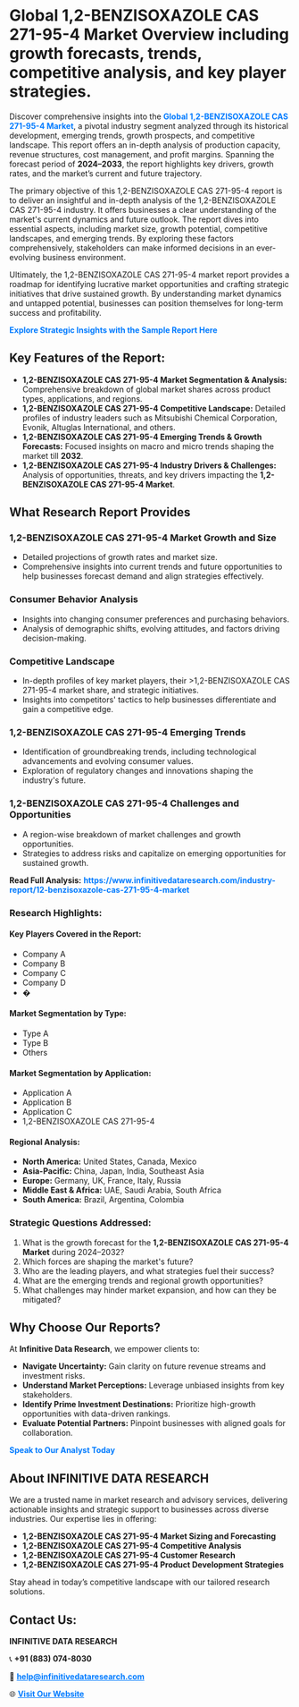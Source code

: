 <h1>Global 1,2-BENZISOXAZOLE CAS 271-95-4 Market Overview including growth forecasts, trends, competitive analysis, and key player strategies.</h1>
<p>
Discover comprehensive insights into the 
<a href="https://www.infinitivedataresearch.com/industry-report/12-benzisoxazole-cas-271-95-4-market" rel="dofollow" style="color: #007BFF; text-decoration: none;"><strong>Global 1,2-BENZISOXAZOLE CAS 271-95-4 Market</strong></a>, a pivotal industry segment analyzed through its historical development, emerging trends, growth prospects, and competitive landscape. This report offers an in-depth analysis of production capacity, revenue structures, cost management, and profit margins. Spanning the forecast period of <strong>2024–2033</strong>, the report highlights key drivers, growth rates, and the market’s current and future trajectory.
</p>
<p>
The primary objective of this 1,2-BENZISOXAZOLE CAS 271-95-4 report is to deliver an insightful and in-depth analysis of the 1,2-BENZISOXAZOLE CAS 271-95-4 industry. It offers businesses a clear understanding of the market's current dynamics and future outlook. The report dives into essential aspects, including market size, growth potential, competitive landscapes, and emerging trends. By exploring these factors comprehensively, stakeholders can make informed decisions in an ever-evolving business environment.
</p>
<p>
Ultimately, the 1,2-BENZISOXAZOLE CAS 271-95-4 market report provides a roadmap for identifying lucrative market opportunities and crafting strategic initiatives that drive sustained growth. By understanding market dynamics and untapped potential, businesses can position themselves for long-term success and profitability.
</p>
<p>
<a href="https://www.infinitivedataresearch.com/request-sample/reportId=107505" style="color: #007BFF; text-decoration: none;"><strong>Explore Strategic Insights with the Sample Report Here</strong></a>
</p>

<h2>Key Features of the Report:</h2>
<ul>
<li><strong>1,2-BENZISOXAZOLE CAS 271-95-4 Market Segmentation & Analysis:</strong> Comprehensive breakdown of global market shares across product types, applications, and regions.</li>
<li><strong>1,2-BENZISOXAZOLE CAS 271-95-4 Competitive Landscape:</strong> Detailed profiles of industry leaders such as Mitsubishi Chemical Corporation, Evonik, Altuglas International, and others.</li>
<li><strong>1,2-BENZISOXAZOLE CAS 271-95-4 Emerging Trends & Growth Forecasts:</strong> Focused insights on macro and micro trends shaping the market till <strong>2032</strong>.</li>
<li><strong>1,2-BENZISOXAZOLE CAS 271-95-4 Industry Drivers & Challenges:</strong> Analysis of opportunities, threats, and key drivers impacting the <strong>1,2-BENZISOXAZOLE CAS 271-95-4 Market</strong>.</li>
</ul>

<h2>What Research Report Provides</h2>
<h3>1,2-BENZISOXAZOLE CAS 271-95-4 Market Growth and Size</h3>
<ul>
<li>Detailed projections of growth rates and market size.</li>
<li>Comprehensive insights into current trends and future opportunities to help businesses forecast demand and align strategies effectively.</li>
</ul>

<h3>Consumer Behavior Analysis</h3>
<ul>
<li>Insights into changing consumer preferences and purchasing behaviors.</li>
<li>Analysis of demographic shifts, evolving attitudes, and factors driving decision-making.</li>
</ul>

<h3>Competitive Landscape</h3>
<ul>
<li>In-depth profiles of key market players, their >1,2-BENZISOXAZOLE CAS 271-95-4 market share, and strategic initiatives.</li>
<li>Insights into competitors' tactics to help businesses differentiate and gain a competitive edge.</li>
</ul>

<h3>1,2-BENZISOXAZOLE CAS 271-95-4 Emerging Trends</h3>
<ul>
<li>Identification of groundbreaking trends, including technological advancements and evolving consumer values.</li>
<li>Exploration of regulatory changes and innovations shaping the industry's future.</li>
</ul>

<h3>1,2-BENZISOXAZOLE CAS 271-95-4 Challenges and Opportunities</h3>
<ul>
<li>A region-wise breakdown of market challenges and growth opportunities.</li>
<li>Strategies to address risks and capitalize on emerging opportunities for sustained growth.</li>
</ul>
<p><strong>Read Full Analysis:</strong> <a href="https://www.infinitivedataresearch.com/industry-report/12-benzisoxazole-cas-271-95-4-market" rel="dofollow" style="color: #007BFF; text-decoration: none;"><strong>https://www.infinitivedataresearch.com/industry-report/12-benzisoxazole-cas-271-95-4-market</strong></a></p>
<h3>Research Highlights:</h3>
<h4>Key Players Covered in the Report:</h4>
<ul><li>Company A</li><li>Company B</li><li>Company C</li><li>Company D</li><li>�</li></ul>
<h4>Market Segmentation by Type:</h4>
<ul><li>Type A</li><li>Type B</li><li>Others</li></ul>
<h4>Market Segmentation by Application:</h4>
<ul><li>Application A</li><li>Application B</li><li>Application C</li><li>1,2-BENZISOXAZOLE CAS 271-95-4</li></ul>

<h4>Regional Analysis:</h4>
<ul>
<li><strong>North America:</strong> United States, Canada, Mexico</li>
<li><strong>Asia-Pacific:</strong> China, Japan, India, Southeast Asia</li>
<li><strong>Europe:</strong> Germany, UK, France, Italy, Russia</li>
<li><strong>Middle East & Africa:</strong> UAE, Saudi Arabia, South Africa</li>
<li><strong>South America:</strong> Brazil, Argentina, Colombia</li>
</ul>

<h3>Strategic Questions Addressed:</h3>
<ol>
<li>What is the growth forecast for the <strong>1,2-BENZISOXAZOLE CAS 271-95-4 Market</strong> during 2024–2032?</li>
<li>Which forces are shaping the market's future?</li>
<li>Who are the leading players, and what strategies fuel their success?</li>
<li>What are the emerging trends and regional growth opportunities?</li>
<li>What challenges may hinder market expansion, and how can they be mitigated?</li>
</ol>

<h2>Why Choose Our Reports?</h2>
<p>At <strong>Infinitive Data Research</strong>, we empower clients to:</p>
<ul>
<li><strong>Navigate Uncertainty:</strong> Gain clarity on future revenue streams and investment risks.</li>
<li><strong>Understand Market Perceptions:</strong> Leverage unbiased insights from key stakeholders.</li>
<li><strong>Identify Prime Investment Destinations:</strong> Prioritize high-growth opportunities with data-driven rankings.</li>
<li><strong>Evaluate Potential Partners:</strong> Pinpoint businesses with aligned goals for collaboration.</li>
</ul>
<p><a href="https://www.infinitivedataresearch.com/industry-report/12-benzisoxazole-cas-271-95-4-market" rel="dofollow" style="color: #007BFF; text-decoration: none;"><strong>Speak to Our Analyst Today</strong></a></p>

<h2>About INFINITIVE DATA RESEARCH</h2>
<p>We are a trusted name in market research and advisory services, delivering actionable insights and strategic support to businesses across diverse industries. Our expertise lies in offering:</p>
<ul>
<li><strong>1,2-BENZISOXAZOLE CAS 271-95-4 Market Sizing and Forecasting</strong></li>
<li><strong>1,2-BENZISOXAZOLE CAS 271-95-4 Competitive Analysis</strong></li>
<li><strong>1,2-BENZISOXAZOLE CAS 271-95-4 Customer Research</strong></li>
<li><strong>1,2-BENZISOXAZOLE CAS 271-95-4 Product Development Strategies</strong></li>
</ul>
<p>Stay ahead in today’s competitive landscape with our tailored research solutions.</p>

<h2>Contact Us:</h2>
<p><strong>INFINITIVE DATA RESEARCH</strong></p>
<p>📞 <strong>+91 (883) 074-8030</strong></p>
<p>📧 <strong><a href="mailto:help@infinitivedataresearch.com" style="color: #007BFF;">help@infinitivedataresearch.com</a></strong></p>
<p>🌐 <strong><a href="https://www.infinitivedataresearch.com" rel="dofollow" style="color: #007BFF;">Visit Our Website</a></strong></p>